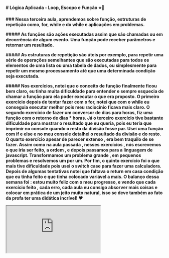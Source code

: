**# Lógica Aplicada - Loop, Escopo e Função :star::rocket:**



**### Nessa terceira aula, aprendemos sobre função, estruturas de repetição como, for, while e do while e aplicações em problemas.**



**##### As funções são ações executadas assim que são chamadas ou em decorrência de algum evento. Uma função pode receber parâmetros e retornar um resultado.** 



**##### As estruturas de repetição são úteis por exemplo, para repetir uma série de operações semelhantes que são executadas para todos os elementos de uma lista ou uma tabela de dados, ou simplesmente para repetir um mesmo processamento até que uma determinada condição seja executada.** 



**##### Nos exercícios, notei que o conceito de função finalmente ficou bem claro, eu tinha muita dificuldade para entender e sempre esquecia de chamar a função para ela poder executar o que era proposto. O primeiro exercício depois de tentar fazer com o for, notei que com o while eu conseguia executar melhor pois meu raciocínio ficava mais claro. O segundo exercício de fazer um conversor de dias para horas, fiz uma função com o retorno de dias \* horas. Já o terceiro exercício tive bastante dificuldade para mostrar o resultado que eu queria, pois eu teria que imprimir no console quando o resto da divisão fosse par. Usei uma função com if e else e no meu console detalhei o resultado da divisão e do resto. O quarto exercício apesar de parecer extenso , era bem traquilo de se fazer. Assim como na aula passada , nesses exercícios , nós escrevemos o que iria ser feito, a ordem , e depois passamos para a linguagem de javascript. Transformamos um problema grande , em pequenos problemas e resolvemos um por um. Por fim, o quinto exercício foi o que mais tive dificuldade pois usei o switch case para fazer uma calculadora. Depois de algumas tentativas notei que faltava o return em casa condição que eu tinha feito e que tinha colocado variável a mais. O balanço dessa semana foi : estou muito feliz com o meu progresso, e vendo que cada exercício feito , cada erro, cada aula eu consigo absorver mais coisas e colocar em prática de um jeito muito natural, isso se deve também ao fato da profa ter uma didática incrível! :heart:** 



<iframe src='https://media.giphy.com/media/dUHRLc8htPBIyMheru/giphy.gif'</iframe>



